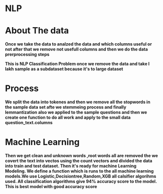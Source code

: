 # NLP

# About The data
**Once we take the data to analzed the data and which columns useful or not after that we remove not usefull columns and then we do the data prerprocessing steps**


**This is NLP Classification Problem once we remove the data and take l lakh sample as a subdataset because it's to large dataset**

# Process
**We split the data into tokenes and then we remove all the stopwords in the sample data set afte we stemmeing process and finally lemmantization also we applied to the sample questions and then we create one function to do all work and apply to the small data question_text.columns**

# Machine Learning
**Then we get clean and unknown words ,root words all are removed the we covert the text into vectos using the count vectors and divided the data into train and test dataset. Then it's ready for machine Learning Modeling. We define a function which is runs to the all machine learning models.We use Logistic,Decisiontree,Random,XGB all calsifier algorihms used. All classification algorithms give 94% accuracy score to the model. This is best model with good accuracy score**